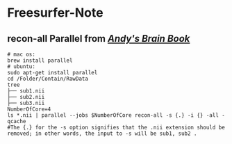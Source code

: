 # Freesurfer-Note
## **recon-all Parallel** from *[Andy's Brain Book](https://andysbrainbook.readthedocs.io/en/latest/FreeSurfer/FS_ShortCourse/FS_04_ReconAllParallel.html)*
```
# mac os:
brew install parallel
# ubuntu:
sudo apt-get install parallel
cd /Folder/Contain/RawData
tree
├── sub1.nii
├── sub2.nii
├── sub3.nii
NumberOfCore=4
ls *.nii | parallel --jobs $NumberOfCore recon-all -s {.} -i {} -all -qcache
#The {.} for the -s option signifies that the .nii extension should be removed; in other words, the input to -s will be sub1, sub2 .
```
 

